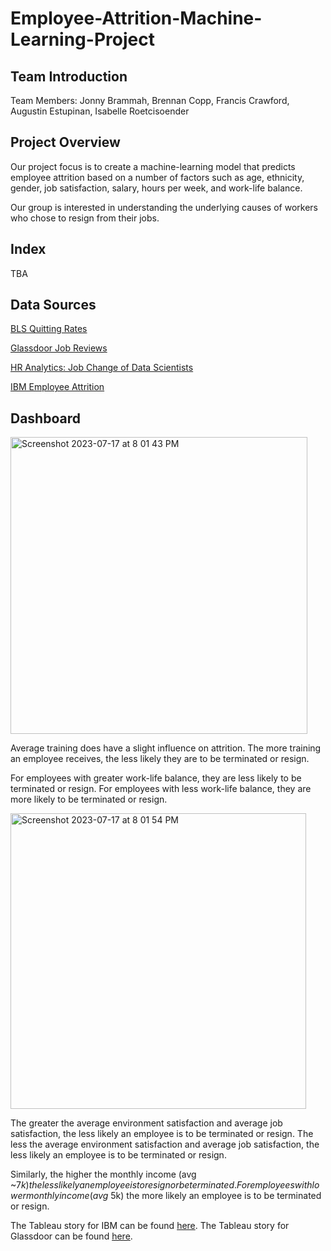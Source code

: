 # Employee-Attrition-Machine-Learning-Project

## Team Introduction 
Team Members: Jonny Brammah, Brennan Copp, Francis Crawford, Augustin Estupinan, Isabelle Roetcisoender 

## Project Overview 
Our project focus is to create a machine-learning model that predicts employee attrition based on a number of factors such as age, ethnicity, gender, job satisfaction, salary, hours per week, and work-life balance. 

Our group is interested in understanding the underlying causes of workers who chose to resign from their jobs. 

## Index 
TBA

## Data Sources
[BLS Quitting Rates](https://beta.bls.gov/dataQuery/find?q=quit+data&q=quit)

[Glassdoor Job Reviews](https://www.kaggle.com/datasets/davidgauthier/glassdoor-job-reviews)

[HR Analytics: Job Change of Data Scientists](https://www.kaggle.com/datasets/arashnic/hr-analytics-job-change-of-data-scientists)

[IBM Employee Attrition](https://www.kaggle.com/datasets/pavansubhasht/ibm-hr-analytics-attrition-dataset)

## Dashboard 
<img width="475" alt="Screenshot 2023-07-17 at 8 01 43 PM" src="https://github.com/jonnybrammah/Employee-Attrition-Machine-Learning-Project-/assets/121996386/9968ac3e-d2b9-480b-b6b8-1e243a559b2a">

Average training does have a slight influence on attrition. 
The more training an employee receives, the less likely they are to be terminated or resign. 

For employees with greater work-life balance, they are less likely to be terminated or resign. 
For employees with less work-life balance, they are more likely to be terminated or resign.

<img width="473" alt="Screenshot 2023-07-17 at 8 01 54 PM" src="https://github.com/jonnybrammah/Employee-Attrition-Machine-Learning-Project-/assets/121996386/0b0ab087-5fca-4629-bc63-298c81296037">

The greater the average environment satisfaction and average job satisfaction, the less likely an employee is to be terminated or resign. 
The less the average environment satisfaction and average job satisfaction, the less likely an employee is to be terminated or resign. 

Similarly, the higher the monthly income (avg ~$7k) the less likely an employee is to resign or be terminated. 
For employees with lower monthly income (avg ~$5k) the more likely an employee is to be terminated or resign.


The Tableau story for IBM can be found [here](https://public.tableau.com/app/profile/isabelle.roetcisoender/viz/EmployeeAttrition_16896487450400/Story1?publish=yes).
The Tableau story for Glassdoor can be found [here](https://public.tableau.com/views/Book2_16896564693980/Story1?:language=en-US&publish=yes&:display_count=n&:origin=viz_share_link). 
